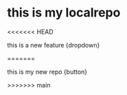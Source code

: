 # this is my localrepo
<<<<<<< HEAD
<p>this is a new feature {dropdown}</p>
=======
<p> this is my new repo {button} </p>
>>>>>>> main
